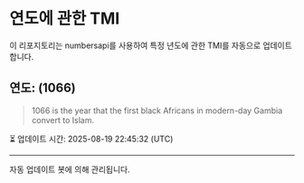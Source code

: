 
# 연도에 관한 TMI

이 리포지토리는 numbersapi를 사용하여 특정 년도에 관한 TMI를 자동으로 업데이트합니다.

## 연도: (1066)
> 1066 is the year that the first black Africans in modern-day Gambia convert to Islam.

⏳ 업데이트 시간: 2025-08-19 22:45:32 (UTC)

---
자동 업데이트 봇에 의해 관리됩니다.
